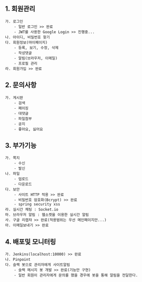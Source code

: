 ## 1. 회원관리
    가. 로그인
        - 일반 로그인 >> 완료
        - JWT를 사용한 Google Login >> 진행중...
    나. 아이디, 비밀번호 찾기
    다. 회원정보(마이페이지) 
        - 등록, 보기, 수정, 삭제
        - 작성댓글
        - 알림(브라우저, 이메일)
        - 프로필 관리
    라. 회원가입 >> 완료

## 2. 문의사항
    가. 게시판 
        - 검색
        - 페이징
        - 대댓글
        - 파일첨부
        - 공지
        - 좋아요, 싫어요

## 3. 부가기능
    가. 쪽지 
        - 수신
        - 발신
    나. 파일
        - 업로드
        - 다운로드
    다. 보안
        - 사이트 HTTP 적용 >> 완료
        - 비밀번호 암호화(Bcrypt) >> 완료
        - spring security xss
    라. 실시간 채팅 : Socket.io
    마. 브라우저 알림 : 웹소켓을 이용한 실시간 알림
    사. 구글 리캡챠 >> 완료(적용범위는 우선 메인페이지만...)
    아. 이메일보내기 >> 완료

## 4. 배포및 모니터링
    가. Jenkins(localhost:10000) >> 완료
    나. Pinpoint
    다. 슬랙 봇으로 관리자에게 사이트알림
        - 슬랙 메시지 봇 개발 >> 완료(기능만 구현)
        - 일반 회원이 관리자에게 문의를 했을 경우에 봇을 통해 알림을 전달한다.
